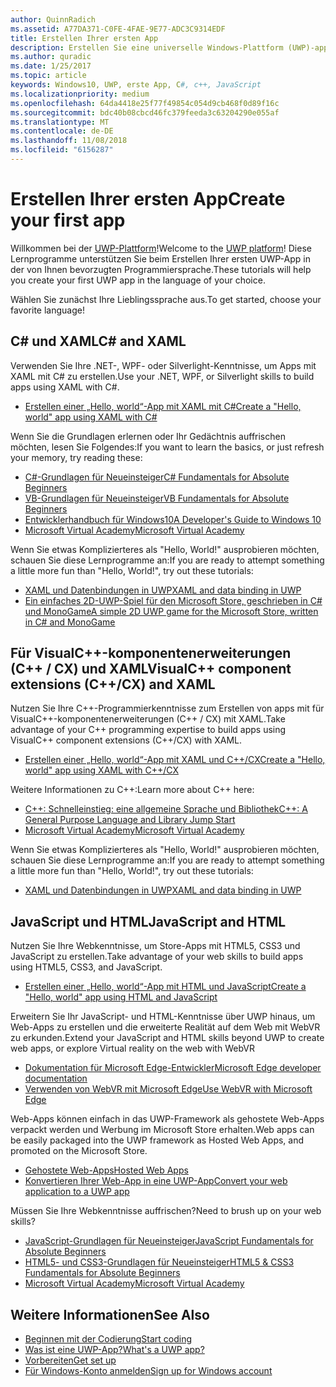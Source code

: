 ```yaml
---
author: QuinnRadich
ms.assetid: A77DA371-C0FE-4FAE-9E77-ADC3C9314EDF
title: Erstellen Ihrer ersten App
description: Erstellen Sie eine universelle Windows-Plattform (UWP)-app für Windows 10 mithilfe Ihrer bevorzugte Programmiersprache.
ms.author: quradic
ms.date: 1/25/2017
ms.topic: article
keywords: Windows10, UWP, erste App, C#, c++, JavaScript
ms.localizationpriority: medium
ms.openlocfilehash: 64da4418e25f77f49854c054d9cb468f0d89f16c
ms.sourcegitcommit: bdc40b08cbcd46fc379feeda3c63204290e055af
ms.translationtype: MT
ms.contentlocale: de-DE
ms.lasthandoff: 11/08/2018
ms.locfileid: "6156287"
---
```

# <a name="create-your-first-app"></a><span data-ttu-id="45687-104">Erstellen Ihrer ersten App</span><span class="sxs-lookup"><span data-stu-id="45687-104">Create your first app</span></span>

<span data-ttu-id="45687-105">Willkommen bei der [UWP-Plattform](universal-application-platform-guide.md)!</span><span class="sxs-lookup"><span data-stu-id="45687-105">Welcome to the [UWP platform](universal-application-platform-guide.md)!</span></span> <span data-ttu-id="45687-106">Diese Lernprogramme unterstützen Sie beim Erstellen Ihrer ersten UWP-App in der von Ihnen bevorzugten Programmiersprache.</span><span class="sxs-lookup"><span data-stu-id="45687-106">These tutorials will help you create your first UWP app in the language of your choice.</span></span>

<span data-ttu-id="45687-107">Wählen Sie zunächst Ihre Lieblingssprache aus.</span><span class="sxs-lookup"><span data-stu-id="45687-107">To get started, choose your favorite language!</span></span>

## <a name="c-and-xaml"></a><span data-ttu-id="45687-108">C# und XAML</span><span class="sxs-lookup"><span data-stu-id="45687-108">C# and XAML</span></span>

<span data-ttu-id="45687-109">Verwenden Sie Ihre .NET-, WPF- oder Silverlight-Kenntnisse, um Apps mit XAML mit C# zu erstellen.</span><span class="sxs-lookup"><span data-stu-id="45687-109">Use your .NET, WPF, or Silverlight skills to build apps using XAML with C#.</span></span>

* [<span data-ttu-id="45687-110">Erstellen einer „Hello, world“-App mit XAML mit C#</span><span class="sxs-lookup"><span data-stu-id="45687-110">Create a "Hello, world" app using XAML with C#</span></span>](create-a-hello-world-app-xaml-universal.md)

<span data-ttu-id="45687-111">Wenn Sie die Grundlagen erlernen oder Ihr Gedächtnis auffrischen möchten, lesen Sie Folgendes:</span><span class="sxs-lookup"><span data-stu-id="45687-111">If you want to learn the basics, or just refresh your memory, try reading these:</span></span>

* [<span data-ttu-id="45687-112">C#-Grundlagen für Neueinsteiger</span><span class="sxs-lookup"><span data-stu-id="45687-112">C# Fundamentals for Absolute Beginners</span></span>](https://go.microsoft.com/fwlink/?linkid=850801)
* [<span data-ttu-id="45687-113">VB-Grundlagen für Neueinsteiger</span><span class="sxs-lookup"><span data-stu-id="45687-113">VB Fundamentals for Absolute Beginners</span></span>](https://go.microsoft.com/fwlink/?linkid=850802)
* [<span data-ttu-id="45687-114">Entwicklerhandbuch für Windows10</span><span class="sxs-lookup"><span data-stu-id="45687-114">A Developer's Guide to Windows 10</span></span>](https://go.microsoft.com/fwlink/?linkid=850804)
* [<span data-ttu-id="45687-115">Microsoft Virtual Academy</span><span class="sxs-lookup"><span data-stu-id="45687-115">Microsoft Virtual Academy</span></span>](http://www.microsoftvirtualacademy.com/)

<span data-ttu-id="45687-116">Wenn Sie etwas Komplizierteres als "Hello, World!" ausprobieren möchten, schauen Sie diese Lernprogramme an:</span><span class="sxs-lookup"><span data-stu-id="45687-116">If you are ready to attempt something a little more fun than "Hello, World!", try out these tutorials:</span></span>

* [<span data-ttu-id="45687-117">XAML und Datenbindungen in UWP</span><span class="sxs-lookup"><span data-stu-id="45687-117">XAML and data binding in UWP</span></span>](xaml-basics-intro.md)
* [<span data-ttu-id="45687-118">Ein einfaches 2D-UWP-Spiel für den Microsoft Store, geschrieben in C# und MonoGame</span><span class="sxs-lookup"><span data-stu-id="45687-118">A simple 2D UWP game for the Microsoft Store, written in C# and MonoGame</span></span>](get-started-tutorial-game-mg2d.md)


## <a name="visualc-component-extensions-ccx-and-xaml"></a><span data-ttu-id="45687-119">Für VisualC++-komponentenerweiterungen (C++ / CX) und XAML</span><span class="sxs-lookup"><span data-stu-id="45687-119">VisualC++ component extensions (C++/CX) and XAML</span></span>

<span data-ttu-id="45687-120">Nutzen Sie Ihre C++-Programmierkenntnisse zum Erstellen von apps mit für VisualC++-komponentenerweiterungen (C++ / CX) mit XAML.</span><span class="sxs-lookup"><span data-stu-id="45687-120">Take advantage of your C++ programming expertise to build apps using VisualC++ component extensions (C++/CX) with XAML.</span></span>

* [<span data-ttu-id="45687-121">Erstellen einer „Hello, world“-App mit XAML und C++/CX</span><span class="sxs-lookup"><span data-stu-id="45687-121">Create a "Hello, world" app using XAML with C++/CX</span></span>](create-a-basic-windows-10-app-in-cpp.md)

<span data-ttu-id="45687-122">Weitere Informationen zu C++:</span><span class="sxs-lookup"><span data-stu-id="45687-122">Learn more about C++ here:</span></span>

* [<span data-ttu-id="45687-123">C++: Schnelleinstieg: eine allgemeine Sprache und Bibliothek</span><span class="sxs-lookup"><span data-stu-id="45687-123">C++: A General Purpose Language and Library Jump Start</span></span>](http://www.microsoftvirtualacademy.com/training-courses/c-a-general-purpose-language-and-library-jump-start)
* [<span data-ttu-id="45687-124">Microsoft Virtual Academy</span><span class="sxs-lookup"><span data-stu-id="45687-124">Microsoft Virtual Academy</span></span>](http://go.microsoft.com/fwlink/p/?LinkID=389916)

<span data-ttu-id="45687-125">Wenn Sie etwas Komplizierteres als "Hello, World!" ausprobieren möchten, schauen Sie diese Lernprogramme an:</span><span class="sxs-lookup"><span data-stu-id="45687-125">If you are ready to attempt something a little more fun than "Hello, World!", try out these tutorials:</span></span>

* [<span data-ttu-id="45687-126">XAML und Datenbindungen in UWP</span><span class="sxs-lookup"><span data-stu-id="45687-126">XAML and data binding in UWP</span></span>](xaml-basics-intro.md)

## <a name="javascript-and-html"></a><span data-ttu-id="45687-127">JavaScript und HTML</span><span class="sxs-lookup"><span data-stu-id="45687-127">JavaScript and HTML</span></span>

<span data-ttu-id="45687-128">Nutzen Sie Ihre Webkenntnisse, um Store-Apps mit HTML5, CSS3 und JavaScript zu erstellen.</span><span class="sxs-lookup"><span data-stu-id="45687-128">Take advantage of your web skills to build apps using HTML5, CSS3, and JavaScript.</span></span>

* [<span data-ttu-id="45687-129">Erstellen einer „Hello, world“-App mit HTML und JavaScript</span><span class="sxs-lookup"><span data-stu-id="45687-129">Create a "Hello, world" app using HTML and JavaScript</span></span>](create-a-hello-world-app-js-uwp.md)

<span data-ttu-id="45687-130">Erweitern Sie Ihr JavaScript- und HTML-Kenntnisse über UWP hinaus, um Web-Apps zu erstellen und die erweiterte Realität auf dem Web mit WebVR zu erkunden.</span><span class="sxs-lookup"><span data-stu-id="45687-130">Extend your JavaScript and HTML skills beyond UWP to create web apps, or explore Virtual reality on the web with WebVR</span></span>

* [<span data-ttu-id="45687-131">Dokumentation für Microsoft Edge-Entwickler</span><span class="sxs-lookup"><span data-stu-id="45687-131">Microsoft Edge developer documentation</span></span>](https://docs.microsoft.com/microsoft-edge/)
* [<span data-ttu-id="45687-132">Verwenden von WebVR mit Microsoft Edge</span><span class="sxs-lookup"><span data-stu-id="45687-132">Use WebVR with Microsoft Edge</span></span>](https://docs.microsoft.com/en-us/microsoft-edge/webvr/)

<span data-ttu-id="45687-133">Web-Apps können einfach in das UWP-Framework als gehostete Web-Apps verpackt werden und Werbung im Microsoft Store erhalten.</span><span class="sxs-lookup"><span data-stu-id="45687-133">Web apps can be easily packaged into the UWP framework as Hosted Web Apps, and promoted on the Microsoft Store.</span></span>

* [<span data-ttu-id="45687-134">Gehostete Web-Apps</span><span class="sxs-lookup"><span data-stu-id="45687-134">Hosted Web Apps</span></span>](https://developer.microsoft.com/windows/bridges/hosted-web-apps)
* [<span data-ttu-id="45687-135">Konvertieren Ihrer Web-App in eine UWP-App</span><span class="sxs-lookup"><span data-stu-id="45687-135">Convert your web application to a UWP app</span></span>](../porting/hwa-create-windows.md)

<span data-ttu-id="45687-136">Müssen Sie Ihre Webkenntnisse auffrischen?</span><span class="sxs-lookup"><span data-stu-id="45687-136">Need to brush up on your web skills?</span></span>

* [<span data-ttu-id="45687-137">JavaScript-Grundlagen für Neueinsteiger</span><span class="sxs-lookup"><span data-stu-id="45687-137">JavaScript Fundamentals for Absolute Beginners</span></span>](http://www.microsoftvirtualacademy.com/training-courses/javascript-fundamentals-for-absolute-beginners)
* [<span data-ttu-id="45687-138">HTML5- und CSS3-Grundlagen für Neueinsteiger</span><span class="sxs-lookup"><span data-stu-id="45687-138">HTML5 & CSS3 Fundamentals for Absolute Beginners</span></span>](http://www.microsoftvirtualacademy.com/training-courses/html5-css3-fundamentals-development-for-absolute-beginners)
* [<span data-ttu-id="45687-139">Microsoft Virtual Academy</span><span class="sxs-lookup"><span data-stu-id="45687-139">Microsoft Virtual Academy</span></span>](http://go.microsoft.com/fwlink/p/?LinkID=389916)

## <a name="see-also"></a><span data-ttu-id="45687-140">Weitere Informationen</span><span class="sxs-lookup"><span data-stu-id="45687-140">See Also</span></span>

* [<span data-ttu-id="45687-141">Beginnen mit der Codierung</span><span class="sxs-lookup"><span data-stu-id="45687-141">Start coding</span></span>](create-uwp-apps.md)
* [<span data-ttu-id="45687-142">Was ist eine UWP-App?</span><span class="sxs-lookup"><span data-stu-id="45687-142">What's a UWP app?</span></span>](universal-application-platform-guide.md)
* [<span data-ttu-id="45687-143">Vorbereiten</span><span class="sxs-lookup"><span data-stu-id="45687-143">Get set up</span></span>](get-set-up.md)
* [<span data-ttu-id="45687-144">Für Windows-Konto anmelden</span><span class="sxs-lookup"><span data-stu-id="45687-144">Sign up for Windows account</span></span>](sign-up.md)
